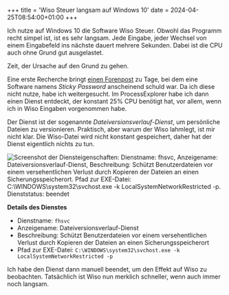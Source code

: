 +++
title = 'Wiso Steuer langsam auf Windows 10'
date = 2024-04-25T08:54:00+01:00
+++

Ich nutze auf Windows 10 die Software Wiso Steuer.
Obwohl das Programm recht simpel ist, ist es sehr langsam.
Jede Eingabe, jeder Wechsel von einem Eingabefeld ins nächste dauert mehrere Sekunden.
Dabei ist die CPU auch ohne Grund gut ausgelastet.

Zeit, der Ursache auf den Grund zu gehen.

Eine erste Recherche bringt [einen Forenpost](https://www.buhl.de/wiso-software/forum/index.php?thread/75888-wiso-steuer-sparbuch-extram-langsam-unter-windows-10/) zu Tage, bei dem eine Software namens _Sticky Password_ anscheinend schuld war.
Da ich diese nicht nutze, habe ich weitergesucht.
Im ProcessExplorer habe ich dann einen Dienst entdeckt, der konstant 25% CPU benötigt hat, vor allem, wenn ich in Wiso Eingaben vorgenommen habe.

Der Dienst ist der sogenannte _Dateiversionsverlauf-Dienst_, um persönliche Dateien zu versionieren.
Praktisch, aber warum der Wiso lahmlegt, ist mir nicht klar.
Die Wiso-Datei wird nicht konstant gespeichert, daher hat der Dienst eigentlich nichts zu tun.

![Screenshot der Diensteigenschaften: Dienstname: fhsvc, Anzeigename: Dateiversionsverlauf-Dienst, Beschreibung: Schützt Benutzerdateien vor einem versehentlichen Verlust durch Kopieren der Dateien an einen Sicherungsspeicherort. Pfad zur EXE-Datei: C:\WINDOWS\system32\svchost.exe -k LocalSystemNetworkRestricted -p. Dienststatus: beendet](../service-fhsvc.png)

**Details des Dienstes**
* Dienstname: `fhsvc`
* Anzeigename: Dateiversionsverlauf-Dienst
* Beschreibung: Schützt Benutzerdateien vor einem versehentlichen Verlust durch Kopieren der Dateien an einen Sicherungsspeicherort
* Pfad zur EXE-Datei: `C:\WINDOWS\system32\svchost.exe -k LocalSystemNetworkRestricted -p`

Ich habe den Dienst dann manuell beendet, um den Effekt auf Wiso zu beobachten.
Tatsächlich ist Wiso nun merklich schneller, wenn auch immer noch langsam.
